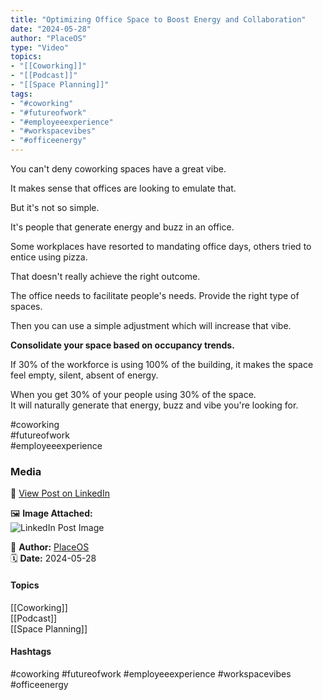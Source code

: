 ```yaml
---
title: "Optimizing Office Space to Boost Energy and Collaboration"  
date: "2024-05-28"  
author: "PlaceOS"  
type: "Video"  
topics:  
- "[[Coworking]]"  
- "[[Podcast]]"  
- "[[Space Planning]]"   
tags:  
- "#coworking"  
- "#futureofwork"  
- "#employeeexperience"  
- "#workspacevibes"  
- "#officeenergy"  
---
```




You can't deny coworking spaces have a great vibe.

It makes sense that offices are looking to emulate that.

But it's not so simple.

It's people that generate energy and buzz in an office.

Some workplaces have resorted to mandating office days, others tried to entice using pizza.

That doesn't really achieve the right outcome.

The office needs to facilitate people's needs. Provide the right type of spaces.

Then you can use a simple adjustment which will increase that vibe.

**Consolidate your space based on occupancy trends.**

If 30% of the workforce is using 100% of the building, it makes the space feel empty, silent, absent of energy.

When you get 30% of your people using 30% of the space.  
It will naturally generate that energy, buzz and vibe you're looking for.

#coworking  
#futureofwork  
#employeeexperience

### Media

🔗 [View Post on LinkedIn](https://www.linkedin.com/feed/update/urn:li:activity:7201059131091267584)  
  
🖼 **Image Attached:**  
![LinkedIn Post Image](https://media.licdn.com/dms/image/v2/D5605AQHkTDnbiULR2A/videocover-high/videocover-high/0/1716866273414?e=1742263200&v=beta&t=EIh9TanHzvqZGg0UZblSIP6YgyuGQyVQskl6m1Yv01g)  
  
👤 **Author:** [PlaceOS](https://www.linkedin.com/company/placeos/)  
🗓️ **Date:** 2024-05-28

#### Topics

[[Coworking]]  
[[Podcast]]  
[[Space Planning]]  

#### Hashtags

#coworking #futureofwork #employeeexperience #workspacevibes #officeenergy